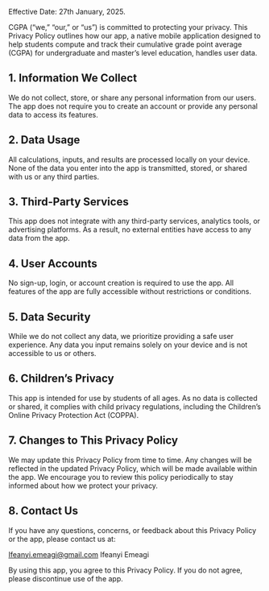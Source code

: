Effective Date: 27th January, 2025.

CGPA (“we,” “our,” or “us”) is committed to protecting your privacy. This Privacy Policy outlines how our app, a native mobile application designed to help students compute and track their cumulative grade point average (CGPA) for undergraduate and master’s level education, handles user data.

## 1. Information We Collect

We do not collect, store, or share any personal information from our users. The app does not require you to create an account or provide any personal data to access its features.

## 2. Data Usage

All calculations, inputs, and results are processed locally on your device. None of the data you enter into the app is transmitted, stored, or shared with us or any third parties.

## 3. Third-Party Services

This app does not integrate with any third-party services, analytics tools, or advertising platforms. As a result, no external entities have access to any data from the app.

## 4. User Accounts

No sign-up, login, or account creation is required to use the app. All features of the app are fully accessible without restrictions or conditions.

## 5. Data Security

While we do not collect any data, we prioritize providing a safe user experience. Any data you input remains solely on your device and is not accessible to us or others.

## 6. Children’s Privacy

This app is intended for use by students of all ages. As no data is collected or shared, it complies with child privacy regulations, including the Children’s Online Privacy Protection Act (COPPA).

## 7. Changes to This Privacy Policy

We may update this Privacy Policy from time to time. Any changes will be reflected in the updated Privacy Policy, which will be made available within the app. We encourage you to review this policy periodically to stay informed about how we protect your privacy.

## 8. Contact Us

If you have any questions, concerns, or feedback about this Privacy Policy or the app, please contact us at:

Ifeanyi.emeagi@gmail.com
Ifeanyi Emeagi

By using this app, you agree to this Privacy Policy. If you do not agree, please discontinue use of the app.
